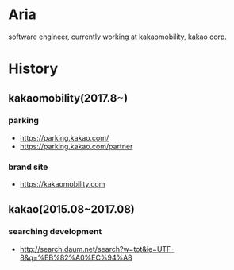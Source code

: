 # Aria
software engineer, currently working at kakaomobility, kakao corp.

# History
## kakaomobility(2017.8~)
### parking
- https://parking.kakao.com/
- https://parking.kakao.com/partner

### brand site
- https://kakaomobility.com

## kakao(2015.08~2017.08)
### searching development
- http://search.daum.net/search?w=tot&ie=UTF-8&q=%EB%82%A0%EC%94%A8
